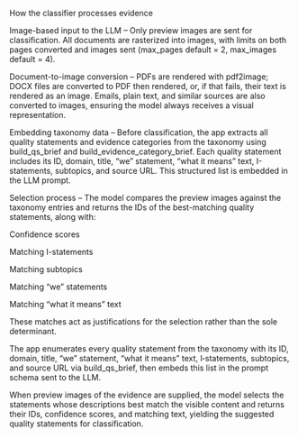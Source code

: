 How the classifier processes evidence

Image-based input to the LLM – Only preview images are sent for classification. All documents are rasterized into images, with limits on both pages converted and images sent (max_pages default = 2, max_images default = 4).

Document-to-image conversion – PDFs are rendered with pdf2image; DOCX files are converted to PDF then rendered, or, if that fails, their text is rendered as an image. Emails, plain text, and similar sources are also converted to images, ensuring the model always receives a visual representation.

Embedding taxonomy data – Before classification, the app extracts all quality statements and evidence categories from the taxonomy using build_qs_brief and build_evidence_category_brief. Each quality statement includes its ID, domain, title, “we” statement, “what it means” text, I-statements, subtopics, and source URL. This structured list is embedded in the LLM prompt.

Selection process – The model compares the preview images against the taxonomy entries and returns the IDs of the best-matching quality statements, along with:

Confidence scores

Matching I-statements

Matching subtopics

Matching “we” statements

Matching “what it means” text

These matches act as justifications for the selection rather than the sole determinant.

The app enumerates every quality statement from the taxonomy with its ID, domain, title, “we” statement, “what it means” text, I‑statements, subtopics, and source URL via build_qs_brief, then embeds this list in the prompt schema sent to the LLM.

When preview images of the evidence are supplied, the model selects the statements whose descriptions best match the visible content and returns their IDs, confidence scores, and matching text, yielding the suggested quality statements for classification.